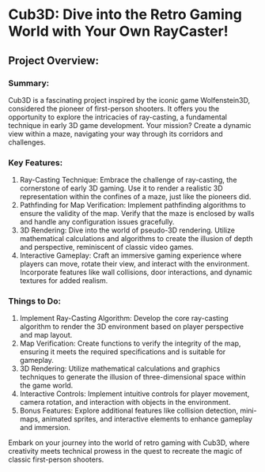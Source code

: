# Cub3D: Dive into the Retro Gaming World with Your Own RayCaster!

## Project Overview:

### Summary:

Cub3D is a fascinating project inspired by the iconic game Wolfenstein3D, considered the pioneer of first-person shooters. It offers you the opportunity to explore the intricacies of ray-casting, a fundamental technique in early 3D game development. Your mission? Create a dynamic view within a maze, navigating your way through its corridors and challenges.

### Key Features:

1. Ray-Casting Technique: Embrace the challenge of ray-casting, the cornerstone of early 3D gaming. Use it to render a realistic 3D representation within the confines of a maze, just like the pioneers did.
2. Pathfinding for Map Verification: Implement pathfinding algorithms to ensure the validity of the map. Verify that the maze is enclosed by walls and handle any configuration issues gracefully.
3. 3D Rendering: Dive into the world of pseudo-3D rendering. Utilize mathematical calculations and algorithms to create the illusion of depth and perspective, reminiscent of classic video games.
4. Interactive Gameplay: Craft an immersive gaming experience where players can move, rotate their view, and interact with the environment. Incorporate features like wall collisions, door interactions, and dynamic textures for added realism.

### Things to Do:
1. Implement Ray-Casting Algorithm: Develop the core ray-casting algorithm to render the 3D environment based on player perspective and map layout.
2. Map Verification: Create functions to verify the integrity of the map, ensuring it meets the required specifications and is suitable for gameplay.
3. 3D Rendering: Utilize mathematical calculations and graphics techniques to generate the illusion of three-dimensional space within the game world.
4. Interactive Controls: Implement intuitive controls for player movement, camera rotation, and interaction with objects in the environment.
5. Bonus Features: Explore additional features like collision detection, mini-maps, animated sprites, and interactive elements to enhance gameplay and immersion.

Embark on your journey into the world of retro gaming with Cub3D, where creativity meets technical prowess in the quest to recreate the magic of classic first-person shooters.
